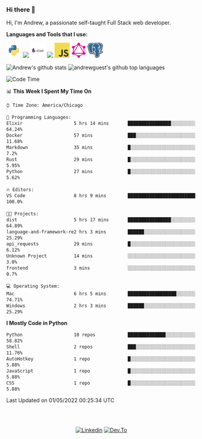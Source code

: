 ### Hi there 👋

Hi, I'm Andrew, a passionate self-taught Full Stack web developer.

**Languages and Tools that I use:**  

<code><img height="40" src="https://raw.githubusercontent.com/github/explore/80688e429a7d4ef2fca1e82350fe8e3517d3494d/topics/python/python.png"></code>
<code><img height="40" src="https://fastapi.tiangolo.com/img/logo-margin/logo-teal.png"></code>
<code><img height="40" src="https://raw.githubusercontent.com/github/explore/d106aa3f6fa091ab80ab5c8cf0d931baff3caaea/topics/elixir/elixir.png"></code>
<code><img height="40" src="https://img.stackshare.io/service/3262/-s9uoLIN.png"></code>
<code><img height="40" src="https://raw.githubusercontent.com/github/explore/80688e429a7d4ef2fca1e82350fe8e3517d3494d/topics/javascript/javascript.png"></code>
<code><img height="40" src="https://raw.githubusercontent.com/github/explore/5c058a388828bb5fde0bcafd4bc867b5bb3f26f3/topics/graphql/graphql.png"></code>
<code><img height="40" src="https://raw.githubusercontent.com/github/explore/80688e429a7d4ef2fca1e82350fe8e3517d3494d/topics/postgresql/postgresql.png"></code>

![Andrew's github stats](https://github-readme-stats.vercel.app/api?username=andrewguest&show_icons=true&theme=vue-dark&count_private=true)
<img height="180em" src="https://github-readme-stats.vercel.app/api/top-langs/?username=andrewguest&theme=vue-dark&layout=compact" alt="andrewguest's github top languages" />

<!--START_SECTION:waka-->
![Code Time](http://img.shields.io/badge/Code%20Time-1%2C072%20hrs%2018%20mins-blue)

📊 **This Week I Spent My Time On** 

```text
⌚︎ Time Zone: America/Chicago

💬 Programming Languages: 
Elixir                   5 hrs 14 mins       ████████████████░░░░░░░░░   64.24% 
Docker                   57 mins             ███░░░░░░░░░░░░░░░░░░░░░░   11.68% 
Markdown                 35 mins             █░░░░░░░░░░░░░░░░░░░░░░░░   7.2% 
Rust                     29 mins             █░░░░░░░░░░░░░░░░░░░░░░░░   5.95% 
Python                   27 mins             █░░░░░░░░░░░░░░░░░░░░░░░░   5.62%

🔥 Editors: 
VS Code                  8 hrs 9 mins        █████████████████████████   100.0%

🐱‍💻 Projects: 
dist                     5 hrs 17 mins       ████████████████░░░░░░░░░   64.89% 
language-and-framework-re2 hrs 3 mins        ██████░░░░░░░░░░░░░░░░░░░   25.29% 
api_requests             29 mins             █░░░░░░░░░░░░░░░░░░░░░░░░   6.12% 
Unknown Project          14 mins             ░░░░░░░░░░░░░░░░░░░░░░░░░   3.0% 
frontend                 3 mins              ░░░░░░░░░░░░░░░░░░░░░░░░░   0.7%

💻 Operating System: 
Mac                      6 hrs 5 mins        ██████████████████░░░░░░░   74.71% 
Windows                  2 hrs 3 mins        ██████░░░░░░░░░░░░░░░░░░░   25.29%

```

**I Mostly Code in Python** 

```text
Python                   10 repos            ██████████████░░░░░░░░░░░   58.82% 
Shell                    2 repos             ███░░░░░░░░░░░░░░░░░░░░░░   11.76% 
AutoHotkey               1 repo              █░░░░░░░░░░░░░░░░░░░░░░░░   5.88% 
JavaScript               1 repo              █░░░░░░░░░░░░░░░░░░░░░░░░   5.88% 
CSS                      1 repo              █░░░░░░░░░░░░░░░░░░░░░░░░   5.88%

```



 Last Updated on 01/05/2022 00:25:34 UTC
<!--END_SECTION:waka-->

<br><br>
<p align="center">
   <a href="https://www.linkedin.com/in/andrew-guest-a891759a" target="_blank"><img src="https://img.shields.io/badge/LinkedIn-0077B5?style=for-the-badge&logo=linkedin&logoColor=white" alt="Linkedin"></a>
  <a href="https://dev.to/aguest" target="_blank"><img src="https://img.shields.io/badge/Dev.to-0A0A0A?style=for-the-badge&logo=dev%2Eto&logoColor=white" alt="Dev.To"></a>
</p>
